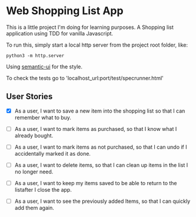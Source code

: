 # Web Shopping List App

This is a little project I'm doing for learning purposes. A Shopping list application using TDD for vanilla Javascript.

To run this, simply start a local http server from the project root folder, like:

`python3 -m http.server`

Using [semantic-ui](https://semantic-ui.com/) for the style.

To check the tests go to 'localhost_url:port/test/specrunner.html'

## User Stories

- [x] As a user, I want to save a new item into the shopping list so that I can remember what to buy.

- [ ] As a user, I want to mark items as purchased, so that I know what I already bought.

- [ ] As a user, I want to mark items as not purchased, so that I can undo if I accidentally marked it as done.

- [ ] As a user, I want to delete items, so that I can clean up items in the list I no longer need.

- [ ] As a user, I want to keep my items saved to be able to return to the listafter I close the app.

- [ ] As a user, I want to see the previously added Items, so that I can quickly add them again.